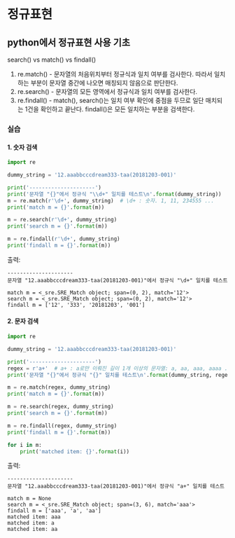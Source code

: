 # 정규표현

## python에서 정규표현 사용 기초

search() vs match() vs findall()

1. re.match() - 문자열의 처음위치부터 정규식과 일치 여부를 검사한다. 
   따라서 일치하는 부분이 문자열 중간에 나오면 매칭되지 않음으로 판단한다.
2. re.search() - 문자열의 모든 영역에서 정규식과 일치 여부를 검사한다.
3. re.findall() - match(), search()는 일치 여부 확인에 중점을 두므로 
   일단 매치되는 1건을 확인하고 끝난다. findall()은 모든 일치하는 부분을 검색한다.


### 실습
#### 1. 숫자 검색

```python
import re

dummy_string = '12.aaabbcccdream333-taa(20181203-001)'

print('---------------------')
print('문자열 "{}"에서 정규식 "\\d+" 일치를 테스트\n'.format(dummy_string))
m = re.match(r'\d+', dummy_string)  # \d+ : 숫자. 1, 11, 234555 ...
print('match m = {}'.format(m))

m = re.search(r'\d+', dummy_string)
print('search m = {}'.format(m))

m = re.findall(r'\d+', dummy_string)
print('findall m = {}'.format(m))
```

출력:
```
---------------------
문자열 "12.aaabbcccdream333-taa(20181203-001)"에서 정규식 "\d+" 일치를 테스트

match m = <_sre.SRE_Match object; span=(0, 2), match='12'>
search m = <_sre.SRE_Match object; span=(0, 2), match='12'>
findall m = ['12', '333', '20181203', '001']
```

#### 2. 문자 검색

```python
import re

dummy_string = '12.aaabbcccdream333-taa(20181203-001)'

print('---------------------')
regex = r'a+'  # a+ : a로만 이뤄진 길이 1개 이상의 문자열: a, aa, aaa, aaaa ....
print('문자열 "{}"에서 정규식 "{}" 일치를 테스트\n'.format(dummy_string, regex))

m = re.match(regex, dummy_string)
print('match m = {}'.format(m))

m = re.search(regex, dummy_string)
print('search m = {}'.format(m))

m = re.findall(regex, dummy_string)
print('findall m = {}'.format(m))

for i in m:
    print('matched item: {}'.format(i))
```

출력:
```
---------------------
문자열 "12.aaabbcccdream333-taa(20181203-001)"에서 정규식 "a+" 일치를 테스트

match m = None
search m = <_sre.SRE_Match object; span=(3, 6), match='aaa'>
findall m = ['aaa', 'a', 'aa']
matched item: aaa
matched item: a
matched item: aa
```